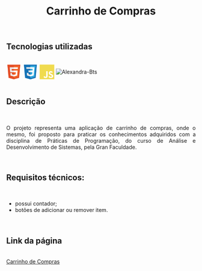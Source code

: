 <h1 align="center" font-family="pattaya">Carrinho de Compras</h1><br>

<h2 font-family="pattaya">Tecnologias utilizadas</h2>
<div style="display: inline_block"><br>
<img align="center" alt="Alexandra-HTML" height="40" width="40" src="https://raw.githubusercontent.com/devicons/devicon/master/icons/html5/html5-original.svg">
<img align="center" alt="Alexandra-CSS" height="40" width="40" src="https://raw.githubusercontent.com/devicons/devicon/master/icons/css3/css3-original.svg">
<img align="center" alt="Alexandra-Js" height="40" width="40" src="https://raw.githubusercontent.com/devicons/devicon/master/icons/javascript/javascript-plain.svg">
<img align="center" alt="Alexandra-Bts" height="40" width="40" src="https://cdn.jsdelivr.net/gh/devicons/devicon/icons/bootstrap/bootstrap-original-wordmark.svg">
</div><br>

<h2 font-family="pattaya">Descrição</h2><br>
<p font-family="robotto" font-size="16px" line-height="34px" align="justify">
O projeto representa uma aplicação de carrinho de compras, onde o mesmo, foi proposto para praticar os conhecimentos adquiridos com a disciplina de Práticas de Programação, do curso de Análise e Desenvolvimento de Sistemas, pela Gran Faculdade.
</p><br>

<h2 font-family="pattaya">Requisitos técnicos:</h2><br>


- possui contador;
- botões de adicionar ou remover item.

<br><h2 font-family="pattaya">Link da página</h2><br>
<a href="" font-family="robotto" font-size="16px">Carrinho de Compras</a>
